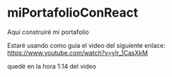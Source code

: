 # miPortafolioConReact
 Aquí construiré mi portafolio

Estaré usando como guía el video del siguiente enlace: https://www.youtube.com/watch?v=yIr_1CasXkM

quedé en la hora 1:14 del video